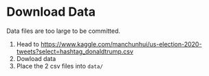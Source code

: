 # Download Data

Data files are too large to be committed.

1. Head to <https://www.kaggle.com/manchunhui/us-election-2020-tweets?select=hashtag_donaldtrump.csv>
2. Dowload data
3. Place the 2 csv files into `data/`
